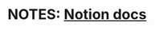 # NOTES: [Notion docs](https://www.notion.so/DSA-2277eee3a23f80aeb67ec11e0a144837?source=copy_link)
